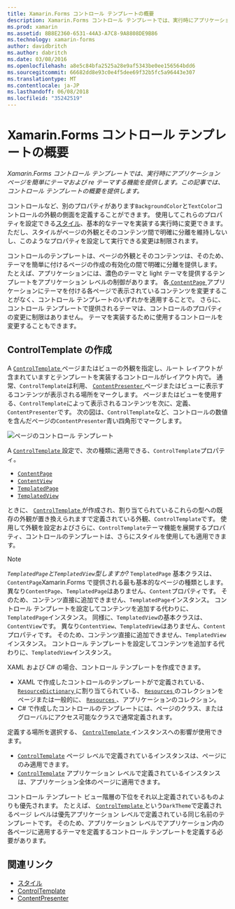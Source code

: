 ```yaml
---
title: Xamarin.Forms コントロール テンプレートの概要
description: Xamarin.Forms コントロール テンプレートでは、実行時にアプリケーション ページを簡単にテーマおよび re テーマする機能を提供します。 この記事では、コントロール テンプレートの概要を提供します。
ms.prod: xamarin
ms.assetid: 8B8E2360-6531-44A3-A7C8-9A8808DE9B86
ms.technology: xamarin-forms
author: davidbritch
ms.author: dabritch
ms.date: 03/08/2016
ms.openlocfilehash: a8e5c84bfa2525a28e9af5343be0ee156564bdd6
ms.sourcegitcommit: 66682dd8e93c0e4f5dee69f32b5fc5a96443e307
ms.translationtype: MT
ms.contentlocale: ja-JP
ms.lasthandoff: 06/08/2018
ms.locfileid: "35242519"
---
```

# <a name="introduction-to-xamarinforms-control-templates"></a>Xamarin.Forms コントロール テンプレートの概要

_Xamarin.Forms コントロール テンプレートでは、実行時にアプリケーション ページを簡単にテーマおよび re テーマする機能を提供します。この記事では、コントロール テンプレートの概要を提供します。_

コントロールなど、別のプロパティがあります`BackgroundColor`と`TextColor`コントロールの外観の側面を定義することができます。 使用してこれらのプロパティを設定できる[スタイル](~/xamarin-forms/user-interface/styles/index.md)、基本的なテーマを実装する実行時に変更できます。 ただし、スタイルがページの外観とそのコンテンツ間で明確に分離を維持しないし、このようなプロパティを設定して実行できる変更は制限されます。

コントロールのテンプレートは、ページの外観とそのコンテンツは、そのため、テーマを簡単に付けるページの作成の有効化の間で明確に分離を提供します。 たとえば、アプリケーションには、濃色のテーマと light テーマを提供するテンプレートをアプリケーション レベルの制御があります。 各[ `ContentPage` ](https://developer.xamarin.com/api/type/Xamarin.Forms.ContentPage/)アプリケーションにテーマを付ける各ページで表示されているコンテンツを変更することがなく、コントロール テンプレートのいずれかを適用することで。 さらに、コントロール テンプレートで提供されるテーマは、コントロールのプロパティの変更に制限はありません。 テーマを実装するために使用するコントロールを変更することもできます。

## <a name="creating-a-controltemplate"></a>ControlTemplate の作成

A [ `ControlTemplate` ](https://developer.xamarin.com/api/type/Xamarin.Forms.ControlTemplate/)ページまたはビューの外観を指定し、ルート レイアウトが含まれていますとテンプレートを実装するコントロールがレイアウト内で。 通常、`ControlTemplate`は利用、 [ `ContentPresenter` ](https://developer.xamarin.com/api/type/Xamarin.Forms.ContentPresenter/)ページまたはビューに表示するコンテンツが表示される場所をマークします。 ページまたはビューを使用する、`ControlTemplate`によって表示されるコンテンツを次に、定義、`ContentPresenter`です。 次の図は、`ControlTemplate`など、コントロールの数値を含んだページの`ContentPresenter`青い四角形でマークします。

![](introduction-images/control-template.png "ページのコントロール テンプレート")

A [ `ControlTemplate` ](https://developer.xamarin.com/api/type/Xamarin.Forms.ControlTemplate/)設定で、次の種類に適用できる、`ControlTemplate`プロパティ。

- [`ContentPage`](https://developer.xamarin.com/api/type/Xamarin.Forms.ContentPage/)
- [`ContentView`](https://developer.xamarin.com/api/type/Xamarin.Forms.ContentView/)
- [`TemplatedPage`](https://developer.xamarin.com/api/type/Xamarin.Forms.TemplatedPage/)
- [`TemplatedView`](https://developer.xamarin.com/api/type/Xamarin.Forms.TemplatedView/)

ときに、 [ `ControlTemplate` ](https://developer.xamarin.com/api/type/Xamarin.Forms.ControlTemplate/)が作成され、割り当てられているこれらの型への既存の外観が置き換えられますで定義されている外観、`ControlTemplate`です。 使用して外観を設定およびさらに、`ControlTemplate`テーマ機能を展開するプロパティ、コントロールのテンプレートは、さらにスタイルを使用しても適用できます。

> [!NOTE]
>  *`TemplatedPage`と`TemplatedView`型しますか?* `TemplatedPage` 基本クラスは、 `ContentPage`Xamarin.Forms で提供される最も基本的なページの種類とします。 異なり`ContentPage`、`TemplatedPage`はありません、`Content`プロパティです。 そのため、コンテンツ直接に追加できません、`TemplatedPage`インスタンス。 コントロール テンプレートを設定してコンテンツを追加する代わりに、`TemplatedPage`インスタンス。 同様に、`TemplatedView`の基本クラスは、`ContentView`です。 異なり`ContentView`、`TemplatedView`はありません、`Content`プロパティです。 そのため、コンテンツ直接に追加できません、`TemplatedView`インスタンス。 コントロール テンプレートを設定してコンテンツを追加する代わりに、`TemplatedView`インスタンス。

XAML および C# の場合、コントロール テンプレートを作成できます。

- XAML で作成したコントロールのテンプレートがで定義されている、 [ `ResourceDictionary` ](https://developer.xamarin.com/api/type/Xamarin.Forms.ResourceDictionary/)に割り当てられている、 [ `Resources` ](https://developer.xamarin.com/api/property/Xamarin.Forms.VisualElement.Resources/)のコレクションをページまたは一般的に、 [ `Resources` ](https://developer.xamarin.com/api/property/Xamarin.Forms.Application.Resources/) 、アプリケーションのコレクション。
- C# で作成したコントロールのテンプレートには、ページのクラス、またはグローバルにアクセス可能なクラスで通常定義されます。

定義する場所を選択する、 [ `ControlTemplate` ](https://developer.xamarin.com/api/type/Xamarin.Forms.ControlTemplate/)インスタンスへの影響が使用できます。

- [`ControlTemplate`](https://developer.xamarin.com/api/type/Xamarin.Forms.ControlTemplate/) ページ レベルで定義されているインスタンスは、ページにのみ適用できます。
- [`ControlTemplate`](https://developer.xamarin.com/api/type/Xamarin.Forms.ControlTemplate/) アプリケーション レベルで定義されているインスタンスは、アプリケーション全体のページに適用できます。

コントロール テンプレート ビュー階層の下位をそれ以上定義されているものよりも優先されます。 たとえば、 [ `ControlTemplate` ](https://developer.xamarin.com/api/type/Xamarin.Forms.ControlTemplate/)という`DarkTheme`で定義されるページ レベルは優先アプリケーション レベルで定義されている同じ名前のテンプレートです。 そのため、アプリケーション レベルでアプリケーション内の各ページに適用するテーマを定義するコントロール テンプレートを定義する必要があります。


## <a name="related-links"></a>関連リンク

- [スタイル](~/xamarin-forms/user-interface/styles/index.md)
- [ControlTemplate](https://developer.xamarin.com/api/type/Xamarin.Forms.ControlTemplate/)
- [ContentPresenter](https://developer.xamarin.com/api/type/Xamarin.Forms.ContentPresenter/)
